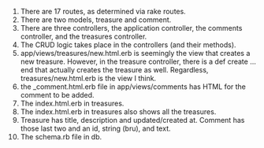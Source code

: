 1. There are 17 routes, as determined via rake routes. 
2. There are two models, treasure and comment. 
3. There are three controllers, the application controller, the comments controller, and the treasures controller. 
4. The CRUD logic takes place in the controllers (and their methods). 
5. app/views/treasures/new.html.erb is seemingly the view that creates a new treasure. However, in the treasure controller, there is a def create ... end that actually creates the treasure as well. Regardless, treasures/new.html.erb is the view I think. 
6. the _comment.html.erb file in app/views/comments has HTML for the comment to be added. 
7. The index.html.erb in treasures. 
8. The index.html.erb in treasures also shows all the treasures. 
9. Treasure has title, description and updated/created at. Comment has those last two and an id, string (bru), and text. 
10. The schema.rb file in db. 